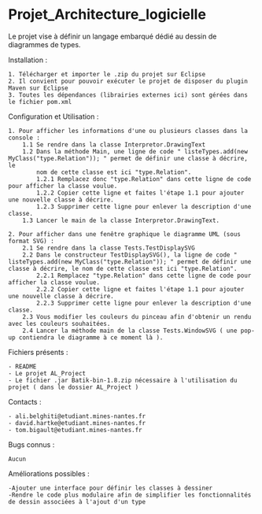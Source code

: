 # Projet_Architecture_logicielle

Le projet vise à définir un langage embarqué dédié au dessin de diagrammes de types.

Installation :

    1. Télécharger et importer le .zip du projet sur Eclipse 
    2. Il convient pour pouvoir exécuter le projet de disposer du plugin Maven sur Eclipse
    3. Toutes les dépendances (librairies externes ici) sont gérées dans le fichier pom.xml
        

Configuration et Utilisation :

    1. Pour afficher les informations d'une ou plusieurs classes dans la console :
        1.1 Se rendre dans la classe Interpretor.DrawingText
        1.2 Dans la méthode Main, une ligne de code " listeTypes.add(new MyClass("type.Relation")); " permet de définir une classe à décrire, le
            nom de cette classe est ici "type.Relation".
            1.2.1 Remplacez donc "type.Relation" dans cette ligne de code pour afficher la classe voulue.
            1.2.2 Copier cette ligne et faites l'étape 1.1 pour ajouter une nouvelle classe à décrire.
            1.2.3 Supprimer cette ligne pour enlever la description d'une classe.
        1.3 Lancer le main de la classe Interpretor.DrawingText.
    
    2. Pour afficher dans une fenêtre graphique le diagramme UML (sous format SVG) :
        2.1 Se rendre dans la classe Tests.TestDisplaySVG
        2.2 Dans le constructeur TestDisplaySVG(), la ligne de code " listeTypes.add(new MyClass("type.Relation")); " permet de définir une classe à décrire, le nom de cette classe est ici "type.Relation".
            2.2.1 Remplacez "type.Relation" dans cette ligne de code pour afficher la classe voulue.
            2.2.2 Copier cette ligne et faites l'étape 1.1 pour ajouter une nouvelle classe à décrire.
            2.2.3 Supprimer cette ligne pour enlever la description d'une classe.
        2.3 Vous modifier les couleurs du pinceau afin d'obtenir un rendu avec les couleurs souhaitées.
        2.4 Lancer la méthode main de la classe Tests.WindowSVG ( une pop-up contiendra le diagramme à ce moment là ).
    
Fichiers présents :

    - README
    - Le projet AL_Project
    - Le fichier .jar Batik-bin-1.8.zip nécessaire à l'utilisation du projet ( dans le dossier AL_Project )
    
Contacts :

    - ali.belghiti@etudiant.mines-nantes.fr
    - david.hartke@etudiant.mines-nantes.fr
    - tom.bigault@etudiant.mines-nantes.fr
        
Bugs connus :
    
    Aucun

Améliorations possibles :
    
    -Ajouter une interface pour définir les classes à dessiner
    -Rendre le code plus modulaire afin de simplifier les fonctionnalités de dessin associées à l'ajout d'un type
